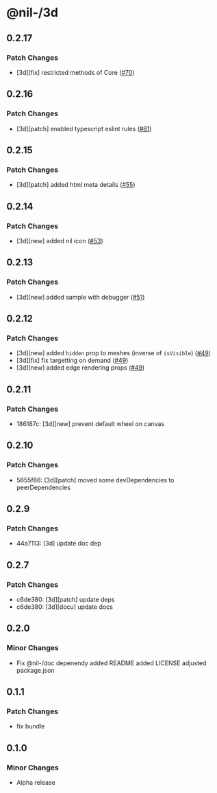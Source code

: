# @nil-/3d

## 0.2.17

### Patch Changes

-   [3d][fix] restricted methods of Core ([#70](https://github.com/njaldea/mono/pull/70))

## 0.2.16

### Patch Changes

-   [3d][patch] enabled typescript eslint rules ([#61](https://github.com/njaldea/mono/pull/61))

## 0.2.15

### Patch Changes

-   [3d][patch] added html meta details ([#55](https://github.com/njaldea/mono/pull/55))

## 0.2.14

### Patch Changes

-   [3d][new] added nil icon ([#53](https://github.com/njaldea/mono/pull/53))

## 0.2.13

### Patch Changes

-   [3d][new] added sample with debugger ([#51](https://github.com/njaldea/mono/pull/51))

## 0.2.12

### Patch Changes

-   [3d][new] added `hidden` prop to meshes (inverse of `isVisible`) ([#49](https://github.com/njaldea/mono/pull/49))
-   [3d][fix] fix targetting on demand ([#49](https://github.com/njaldea/mono/pull/49))
-   [3d][new] added edge rendering props ([#49](https://github.com/njaldea/mono/pull/49))

## 0.2.11

### Patch Changes

-   186187c: [3d][new] prevent default wheel on canvas

## 0.2.10

### Patch Changes

-   5655f86: [3d][patch] moved some devDependencies to peerDependencies

## 0.2.9

### Patch Changes

-   44a7113: [3d] update doc dep

## 0.2.7

### Patch Changes

-   c6de380: [3d][patch] update deps
-   c6de380: [3d][docu] update docs

## 0.2.0

### Minor Changes

-   Fix @nil-/doc depenendy
    added README
    added LICENSE
    adjusted package.json

## 0.1.1

### Patch Changes

-   fix bundle

## 0.1.0

### Minor Changes

-   Alpha release
